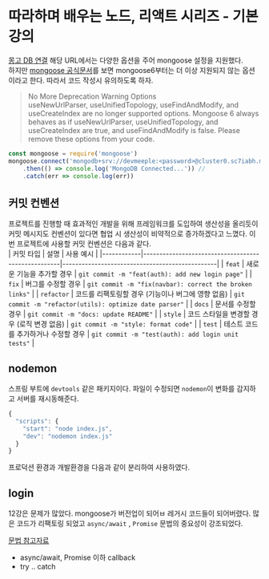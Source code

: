 # 따라하며 배우는 노드, 리액트 시리즈 - 기본 강의
[몽고 DB 연결](https://www.youtube.com/watch?v=IHjolKwrjPE&t=217s) 해당 URL에서는 다양한 옵션을 주어 mongoose 설정을 지원했다.  
하지만 [mongoose 공식문서](https://mongoosejs.com/docs/migrating_to_6.html#no-more-deprecation-warning-options)를 보면 mongoose6부터는 더 이상 지원되지 않는 옵션이라고 한다. 따라서 코드 작성시 유의하도록 하자.
> No More Deprecation Warning Options  
useNewUrlParser, useUnifiedTopology, useFindAndModify, and useCreateIndex are no longer supported options. Mongoose 6 always behaves as if useNewUrlParser, useUnifiedTopology, and useCreateIndex are true, and useFindAndModify is false. Please remove these options from your code.
```javascript
const mongoose = require('mongoose')
mongoose.connect('mongodb+srv://devmeeple:<password>@cluster0.sc7iabh.mongodb.net/?retryWrites=true&w=majority')
    .then(() => console.log('MongoDB Connected...')) //
    .catch(err => console.log(err))
```

## 커밋 컨벤션
프로젝트를 진행할 때 효과적인 개발을 위해 프레임워크를 도입하여 생산성을 올리듯이 커밋 메시지도 컨벤션이 있다면 협업 시 생산성이 비약적으로 증가하겠다고 느꼈다. 이번 프로젝트에 사용할 커밋 컨벤션은 다음과 같다.  
| 커밋 타입 | 설명                                               | 사용 예시                                      |
|------------|----------------------------------------------------|------------------------------------------------|
| `feat`     | 새로운 기능을 추가할 경우                           | `git commit -m "feat(auth): add new login page"` |
| `fix`      | 버그를 수정할 경우                                 | `git commit -m "fix(navbar): correct the broken links"` |
| `refactor` | 코드를 리팩토링할 경우 (기능이나 버그에 영향 없음) | `git commit -m "refactor(utils): optimize date parser"` |
| `docs`     | 문서를 수정할 경우                                 | `git commit -m "docs: update README"`          |
| `style`    | 코드 스타일을 변경할 경우 (로직 변경 없음)          | `git commit -m "style: format code"`           |
| `test`     | 테스트 코드를 추가하거나 수정할 경우                | `git commit -m "test(auth): add login unit tests"` |

## nodemon
스프링 부트에 `devtools` 같은 패키지이다. 파일이 수정되면 `nodemon`이 변화를 감지하고 서버를 재시동해준다.
```javascript
{
  "scripts": {
    "start": "node index.js",
    "dev": "nodemon index.js"
  }
}

```
프로덕션 환경과 개발환경을 다음과 같이 분리하여 사용하였다.

## login
12강은 문제가 많았다. mongoose가 버전업이 되어ㅂ 레거시 코드들이 되어버렸다. 많은 코드가 리팩토링 되었고 `async/await` , `Promise` 문법의 중요성이 강조되었다.

[문법 참고자료](https://ko.javascript.info/)
- async/await, Promise 이하 callback
- try .. catch